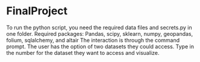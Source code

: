# FinalProject

To run the python script, you need the required data files and secrets.py in one folder.
Required packages: Pandas, scipy, sklearn, numpy, geopandas, folium, sqlalchemy, and altair
The interaction is through the command prompt. The user has the option of two datasets they could access. 
Type in the number for the dataset they want to access and visualize.
